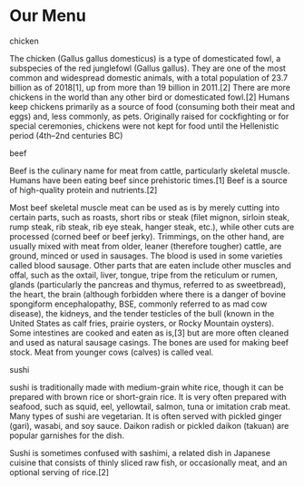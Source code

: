 <!DOCTYPE html>
<html>
  <head>
    <meta charset="utf-8">
    <meta name="viewport" content="width=devive-width,initial-scale=1">
    <title>Our Menu</title>
   </head>
  <body>
    <h1 class="main">Our Menu</h1>
    <div class="outer">
      <div class="box">
        <p class="heading">chicken</p>
        <p class="para">The chicken (Gallus gallus domesticus) is a type of domesticated fowl, a subspecies of the red junglefowl (Gallus gallus). They are one of the most common and widespread domestic animals, with a total population of 23.7 billion as of 2018[1], up from more than 19 billion in 2011.[2] There are more chickens in the world than any other bird or domesticated fowl.[2] Humans keep chickens primarily as a source of food (consuming both their meat and eggs) and, less commonly, as pets. Originally raised for cockfighting or for special ceremonies, chickens were not kept for food until the Hellenistic period (4th–2nd centuries BC)</p>
      </div>
      <div class="box">
        <p class="heading">beef</p>
        <p class="para">Beef is the culinary name for meat from cattle, particularly skeletal muscle. Humans have been eating beef since prehistoric times.[1] Beef is a source of high-quality protein and nutrients.[2]

Most beef skeletal muscle meat can be used as is by merely cutting into certain parts, such as roasts, short ribs or steak (filet mignon, sirloin steak, rump steak, rib steak, rib eye steak, hanger steak, etc.), while other cuts are processed (corned beef or beef jerky). Trimmings, on the other hand, are usually mixed with meat from older, leaner (therefore tougher) cattle, are ground, minced or used in sausages. The blood is used in some varieties called blood sausage. Other parts that are eaten include other muscles and offal, such as the oxtail, liver, tongue, tripe from the reticulum or rumen, glands (particularly the pancreas and thymus, referred to as sweetbread), the heart, the brain (although forbidden where there is a danger of bovine spongiform encephalopathy, BSE, commonly referred to as mad cow disease), the kidneys, and the tender testicles of the bull (known in the United States as calf fries, prairie oysters, or Rocky Mountain oysters). Some intestines are cooked and eaten as is,[3] but are more often cleaned and used as natural sausage casings. The bones are used for making beef stock. Meat from younger cows (calves) is called veal.</p>
      </div>
      <div class="box">
        <p class="heading">sushi</p>
        <p class="para">sushi is traditionally made with medium-grain white rice, though it can be prepared with brown rice or short-grain rice. It is very often prepared with seafood, such as squid, eel, yellowtail, salmon, tuna or imitation crab meat. Many types of sushi are vegetarian. It is often served with pickled ginger (gari), wasabi, and soy sauce. Daikon radish or pickled daikon (takuan) are popular garnishes for the dish.

Sushi is sometimes confused with sashimi, a related dish in Japanese cuisine that consists of thinly sliced raw fish, or occasionally meat, and an optional serving of rice.[2]</p>
      </div>
    </div>  
  </body>
</html>   
